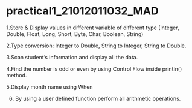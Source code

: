# practical1_21012011032_MAD
1.Store & Display values in different variable of different type (Integer, Double, Float, Long, Short, Byte, Char, Boolean, String)

2.Type conversion:
    Integer to Double, String to Integer, String to Double.
    
3.Scan student’s information and display all the data.

4.Find the number is odd or even by using Control Flow inside println() method.

5.Display month name using When

6. By using a user defined function perform all arithmetic operations.
   
